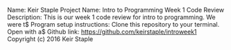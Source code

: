 Name: Keir Staple
Project Name: Intro to Programming Week 1 Code Review
Description: This is our week 1 code review for intro to programming. We were t$
Program setup instructions: Clone this repository to your terminal. Open with a$
Github link: https://github.com/keirstaple/introweek1
Copyright (c) 2016 Keir Staple

